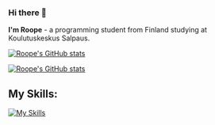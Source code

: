 ### Hi there 👋

**I'm Roope** - a programming student from Finland studying at Koulutuskeskus Salpaus.

[![Roope's GitHub stats](https://github-readme-stats.vercel.app/api/?username=roopekoskelo&theme=omni)](https://github.com/anuraghazra/github-readme-stats)

[![Roope's GitHub stats](https://github-readme-stats.vercel.app/api/top-langs?username=roopekoskelo&theme=omni&hide=html,css)](https://github.com/anuraghazra/github-readme-stats)

## My Skills:

[![My Skills](https://skillicons.dev/icons?i=js,ts,nodejs,mysql,mongodb,react,electron,flutter,dart,azure,html,css)](https://skillicons.dev)

<!--
*-also go check out my [neocities site](https://skrubbys.neocities.org) that I update sometimes for fun-*

**RoopeKoskelo/RoopeKoskelo** is a ✨ _special_ ✨ repository because its `README.md` (this file) appears on your GitHub profile.

Here are some ideas to get you started:

- 🔭 I’m currently working on ...
- 🌱 I’m currently learning ...
- 👯 I’m looking to collaborate on ...
- 🤔 I’m looking for help with ...
- 💬 Ask me about ...
- 📫 How to reach me: ...
- 😄 Pronouns: ...
- ⚡ Fun fact: ...
-->
